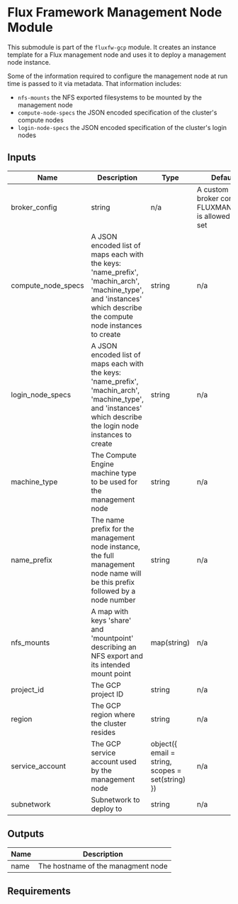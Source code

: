 # Flux Framework Management Node Module

This submodule is part of the `fluxfw-gcp` module. It creates an instance template for a Flux management node and uses
it to deploy a management node instance.

Some of the information required to configure the management node at run time is passed to it via metadata. That
information includes:

- `nfs-mounts` the NFS exported filesystems to be mounted by the management node
- `compute-node-specs` the JSON encoded specification of the cluster's compute nodes
- `login-node-specs` the JSON encoded specification of the cluster's login nodes

## Inputs

| Name | Description | Type | Default | Required |
|------|-------------|------|---------|:--------:|
| broker_config | string | n/a | A custom broker config, FLUXMANAGER is allowed to be set | no |
| compute_node_specs | A JSON encoded list of maps each with the keys: 'name_prefix', 'machin_arch', 'machine_type', and 'instances' which describe the compute node instances to create | string | n/a | yes |
| login_node_specs | A JSON encoded list of maps each with the keys: 'name_prefix', 'machin_arch', 'machine_type', and 'instances' which describe the login node instances to create | string | n/a | yes |
| machine_type | The Compute Engine machine type to be used for the management node | string | n/a | yes |
| name_prefix | The name prefix for the management node instance, the full management node name will be this prefix followed by a node number | string | n/a | yes |
| nfs_mounts | A map with keys 'share' and 'mountpoint' describing an NFS export and its intended mount point | map(string) | n/a | yes |
| project_id | The GCP project ID | string | n/a | yes |
| region | The GCP region where the cluster resides | string | n/a | yes |
| service_account | The GCP service account used by the management node | object({ email = string, scopes = set(string) }) | n/a | yes |
| subnetwork | Subnetwork to deploy to | string | n/a | yes |

## Outputs

| Name | Description |
|------|-------------|
| name | The hostname of the managment node |

## Requirements
